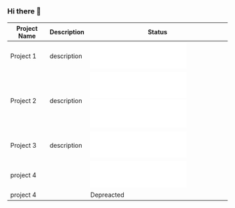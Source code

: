 <head>
    <link rel="stylesheet" href="./badges/_badges.css"/>
</head>

### Hi there 👋

| Project Name | Description | Status                                                                                      |
| ------------ | ----------- | ------------------------------------------------------------------------------------------- |
| Project 1    | description | <img src="./badges/_badge_in_development.svg" />                                            |
| Project 2    | description | <img src="./badges/_badge_maintenance.svg" /> <img src="./badges/_badge_recommended.svg" /> |
| Project 3    | description | <img src="./badges/_badge_maintenance.svg" />                                               |
| project 4    |             | <img src="./badges/_badge_deprecated.svg" />                                                |
| project 4    |             | <span class="badge text-bg-success">Depreacted</span>                                       |
